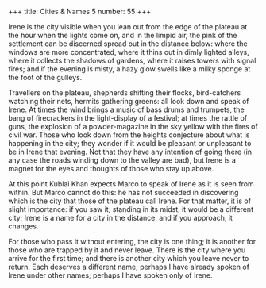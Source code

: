 +++
title: Cities & Names 5
number: 55
+++

Irene is the city visible when you lean out from the edge of the plateau at the hour when the lights come on, and in the limpid air, the pink of the settlement can be discerned spread out in the distance below: where the windows are more concentrated, where it thins out in dimly lighted alleys, where it collects the shadows of gardens, where it raises towers with signal fires; and if the evening is misty, a hazy glow swells like a milky sponge at the foot of the gulleys.

Travellers on the plateau, shepherds shifting their flocks, bird-catchers watching their nets, hermits gathering greens: all look down and speak of Irene. At times the wind brings a music of bass drums and trumpets, the bang of firecrackers in the light-display of a festival; at times the rattle of guns, the explosion of a powder-magazine in the sky yellow with the fires of civil war. Those who look down from the heights conjecture about what is happening in the city; they wonder if it would be pleasant or unpleasant to be in Irene that evening. Not that they have any intention of going there (in any case the roads winding down to the valley are bad), but Irene is a magnet for the eyes and thoughts of those who stay up above.

At this point Kublai Khan expects Marco to speak of Irene as it is seen from within. But Marco cannot do this: he has not succeeded in discovering which is the city that those of the plateau call Irene. For that matter, it is of slight importance: if you saw it, standing in its midst, it would be a different city; Irene is a name for a city in the distance, and if you approach, it changes.

For those who pass it without entering, the city is one thing; it is another for those who are trapped by it and never leave. There is the city where you arrive for the first time; and there is another city which you leave never to return. Each deserves a different name; perhaps I have already spoken of Irene under other names; perhaps I have spoken only of Irene.